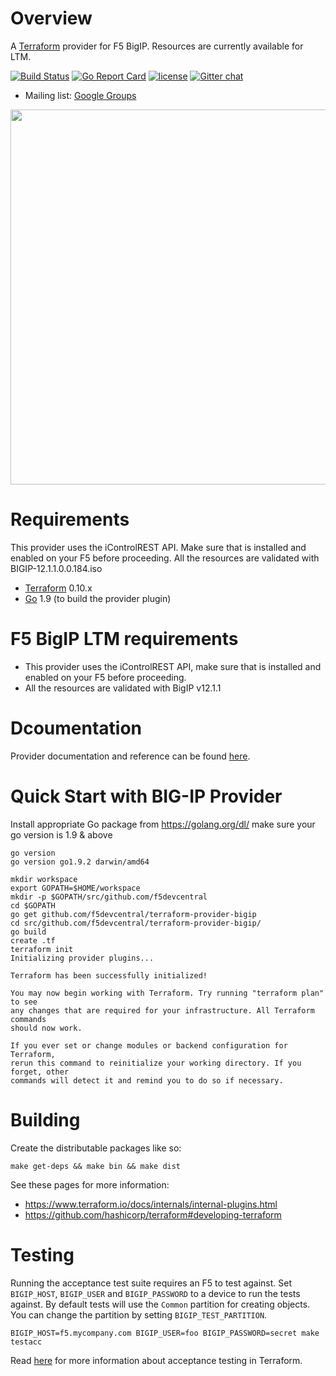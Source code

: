 # Overview

A [Terraform](terraform.io) provider for F5 BigIP. Resources are currently available for LTM.

[![Build Status](https://travis-ci.org/f5devcentral/terraform-provider-bigip.svg?branch=master)](https://travis-ci.org/f5devcentral/terraform-provider-bigip)
[![Go Report Card](https://goreportcard.com/badge/github.com/f5devcentral/terraform-provider-bigip)](https://goreportcard.com/report/github.com/f5devcentral/terraform-provider-bigip)
[![license](https://img.shields.io/badge/license-Mozilla-red.svg?style=flat)](https://github.com/f5devcentral/terraform-provider-bigip/blob/master/LICENSE)
[![Gitter chat](https://badges.gitter.im/hashicorp-terraform/Lobby.png)](https://gitter.im/hashicorp-terraform/Lobby)
- Mailing list: [Google Groups](http://groups.google.com/group/terraform-tool)

<img src="https://cdn.rawgit.com/hashicorp/terraform-website/master/content/source/assets/images/logo-hashicorp.svg" width="600px">

# Requirements

This provider uses the iControlREST API. Make sure that is installed and enabled on your F5 before proceeding. All the resources are validated with BIGIP-12.1.1.0.0.184.iso
-	[Terraform](https://www.terraform.io/downloads.html) 0.10.x
-	[Go](https://golang.org/doc/install) 1.9 (to build the provider plugin)

# F5 BigIP LTM requirements

- This provider uses the iControlREST API, make sure that is installed and enabled on your F5 before proceeding.
- All the resources are validated with BigIP v12.1.1

# Dcoumentation

Provider documentation and reference can be found [here](website/docs).

# Quick Start with BIG-IP Provider

Install appropriate Go package from  https://golang.org/dl/ make sure your go version is 1.9 & above
```
go version
go version go1.9.2 darwin/amd64

mkdir workspace
export GOPATH=$HOME/workspace
mkdir -p $GOPATH/src/github.com/f5devcentral
cd $GOPATH
go get github.com/f5devcentral/terraform-provider-bigip
cd src/github.com/f5devcentral/terraform-provider-bigip/
go build
create .tf
terraform init
Initializing provider plugins...

Terraform has been successfully initialized!

You may now begin working with Terraform. Try running "terraform plan" to see
any changes that are required for your infrastructure. All Terraform commands
should now work.

If you ever set or change modules or backend configuration for Terraform,
rerun this command to reinitialize your working directory. If you forget, other
commands will detect it and remind you to do so if necessary.

```
# Building

Create the distributable packages like so:

```
make get-deps && make bin && make dist
```

See these pages for more information:

 * https://www.terraform.io/docs/internals/internal-plugins.html
 * https://github.com/hashicorp/terraform#developing-terraform

# Testing

Running the acceptance test suite requires an F5 to test against. Set `BIGIP_HOST`, `BIGIP_USER`
and `BIGIP_PASSWORD` to a device to run the tests against. By default tests will use the `Common`
partition for creating objects. You can change the partition by setting `BIGIP_TEST_PARTITION`.

```
BIGIP_HOST=f5.mycompany.com BIGIP_USER=foo BIGIP_PASSWORD=secret make testacc
```


Read [here](https://github.com/hashicorp/terraform/blob/master/.github/CONTRIBUTING.md#running-an-acceptance-test) for
more information about acceptance testing in Terraform.
